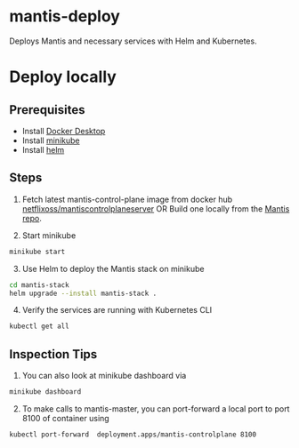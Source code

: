 # mantis-deploy

Deploys Mantis and necessary services with Helm and Kubernetes.

# Deploy locally

## Prerequisites

- Install [Docker Desktop](https://www.docker.com/products/docker-desktop/)
- Install [minikube](https://minikube.sigs.k8s.io/docs/start/)
- Install [helm](https://helm.sh/docs/intro/install/)

## Steps

1. Fetch latest mantis-control-plane image from docker hub [netflixoss/mantiscontrolplaneserver](https://hub.docker.com/r/netflixoss/mantiscontrolplaneserver/tags) OR Build one locally from the [Mantis repo](https://github.com/Netflix/mantis/blob/master/mantis-control-plane/buildDockerImage.sh).

2. Start minikube
```sh
minikube start
```

3. Use Helm to deploy the Mantis stack on minikube
```sh
cd mantis-stack
helm upgrade --install mantis-stack .
```

4. Verify the services are running with Kubernetes CLI
```sh
kubectl get all
```

## Inspection Tips

1. You can also look at minikube dashboard via
```sh
minikube dashboard
```

2. To make calls to mantis-master, you can port-forward a local port to port 8100 of container using
```sh
kubectl port-forward  deployment.apps/mantis-controlplane 8100
```